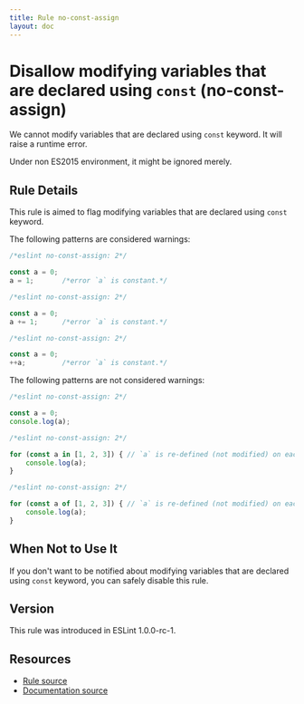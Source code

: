```yaml
---
title: Rule no-const-assign
layout: doc
---
```

<!-- Note: No pull requests accepted for this file. See README.md in the root directory for details. -->
# Disallow modifying variables that are declared using `const` (no-const-assign)

We cannot modify variables that are declared using `const` keyword.
It will raise a runtime error.

Under non ES2015 environment, it might be ignored merely.

## Rule Details

This rule is aimed to flag modifying variables that are declared using `const` keyword.

The following patterns are considered warnings:

```js
/*eslint no-const-assign: 2*/

const a = 0;
a = 1;       /*error `a` is constant.*/
```

```js
/*eslint no-const-assign: 2*/

const a = 0;
a += 1;      /*error `a` is constant.*/
```

```js
/*eslint no-const-assign: 2*/

const a = 0;
++a;         /*error `a` is constant.*/
```

The following patterns are not considered warnings:

```js
/*eslint no-const-assign: 2*/

const a = 0;
console.log(a);
```

```js
/*eslint no-const-assign: 2*/

for (const a in [1, 2, 3]) { // `a` is re-defined (not modified) on each loop step.
    console.log(a);
}
```

```js
/*eslint no-const-assign: 2*/

for (const a of [1, 2, 3]) { // `a` is re-defined (not modified) on each loop step.
    console.log(a);
}
```

## When Not to Use It

If you don't want to be notified about modifying variables that are declared using `const` keyword, you can safely disable this rule.

## Version

This rule was introduced in ESLint 1.0.0-rc-1.

## Resources

* [Rule source](https://github.com/eslint/eslint/tree/master/lib/rules/no-const-assign.js)
* [Documentation source](https://github.com/eslint/eslint/tree/master/docs/rules/no-const-assign.md)
